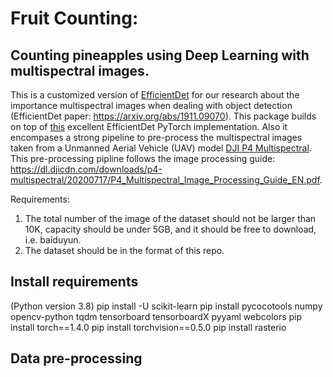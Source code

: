 # Fruit Counting:
## Counting pineapples using Deep Learning with multispectral images.
This is a customized version of [EfficientDet](https://arxiv.org/abs/1911.09070) for our research about the importance multispectral images when dealing with object detection (EfficientDet paper: https://arxiv.org/abs/1911.09070). This package builds on top of [this](https://github.com/zylo117/Yet-Another-EfficientDet-Pytorch) excellent EfficientDet PyTorch implementation. 
Also it encompases a strong pipeline to pre-process the multispectral images taken from a Unmanned Aerial Vehicle (UAV) model [DJI P4 Multispectral](https://www.dji.com/p4-multispectral). This pre-processing pipline follows the image processing guide: https://dl.djicdn.com/downloads/p4-multispectral/20200717/P4_Multispectral_Image_Processing_Guide_EN.pdf.

Requirements:

1. The total number of the image of the dataset should not be larger than 10K, capacity should be under 5GB, and it should be free to download, i.e. baiduyun.
2. The dataset should be in the format of this repo.


## Install requirements
(Python version 3.8)
    pip install -U scikit-learn
    pip install pycocotools numpy opencv-python tqdm tensorboard tensorboardX pyyaml webcolors
    pip install torch==1.4.0
    pip install torchvision==0.5.0
    pip install rasterio

## Data pre-processing
